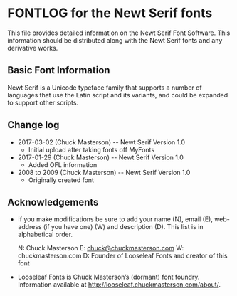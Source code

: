 # FONTLOG for the Newt Serif fonts

This file provides detailed information on the Newt Serif Font Software. This information should be
distributed along with the Newt Serif fonts and any derivative works.

## Basic Font Information

Newt Serif is a Unicode typeface family that supports a number of languages that use the Latin
script and its variants, and could be expanded to support other scripts.


## Change log

* 2017-03-02 (Chuck Masterson) -- Newt Serif Version 1.0
  - Initial upload after taking fonts off MyFonts
* 2017-01-29 (Chuck Masterson) -- Newt Serif Version 1.0
  - Added OFL information
* 2008 to 2009 (Chuck Masterson) -- Newt Serif Version 1.0
  - Originally created font

## Acknowledgements

* If you make modifications be sure to add your name (N), email (E), web-address (if you have one)
  (W) and description (D). This list is in alphabetical order.

  N: Chuck Masterson
  E: chuck@chuckmasterson.com
  W: chuckmasterson.com
  D: Founder of Looseleaf Fonts and creator of this font


* Looseleaf Fonts is Chuck Masterson’s (dormant) font foundry. Information available at
  <http://looseleaf.chuckmasterson.com/about/>.

